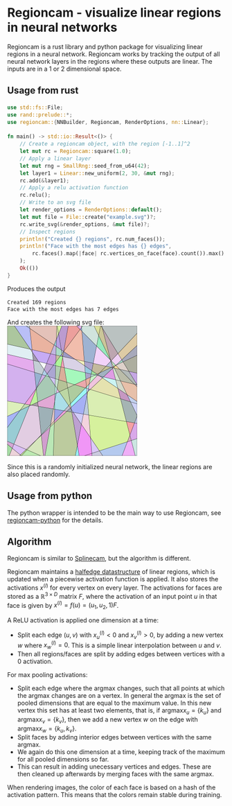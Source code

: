 Regioncam - visualize linear regions in neural networks
=========

Regioncam is a rust library and python package for visualizing linear regions in a neural network.
Regioncam works by tracking the output of all neural network layers in the regions where these outputs are linear. The inputs are in a 1 or 2 dimensional space.

Usage from rust
-----

```rust
use std::fs::File;
use rand::prelude::*;
use regioncam::{NNBuilder, Regioncam, RenderOptions, nn::Linear};

fn main() -> std::io::Result<()> {
    // Create a regioncam object, with the region [-1..1]^2
    let mut rc = Regioncam::square(1.0);
    // Apply a linear layer
    let mut rng = SmallRng::seed_from_u64(42);
    let layer1 = Linear::new_uniform(2, 30, &mut rng);
    rc.add(&layer1);
    // Apply a relu activation function
    rc.relu();
    // Write to an svg file
    let render_options = RenderOptions::default();
    let mut file = File::create("example.svg")?;
    rc.write_svg(&render_options, &mut file)?;
    // Inspect regions
    println!("Created {} regions", rc.num_faces());
    println!("Face with the most edges has {} edges",
        rc.faces().map(|face| rc.vertices_on_face(face).count()).max().unwrap()
    );
    Ok(())
}
```

Produces the output
```
Created 169 regions
Face with the most edges has 7 edges
```
And creates the following svg file:   
<img src="example.svg" alt="drawing" width="300"/>

Since this is a randomly initialized neural network, the linear regions are also placed randomly.

Usage from python
-----

The python wrapper is intended to be the main way to use Regioncam, see [regioncam-python](https://github.com/twanvl/regioncam/tree/main/regioncam-python) for the details.

Algorithm
---------

Regioncam is similar to [Splinecam](https://github.com/AhmedImtiazPrio/splinecam/), but the algorithm is different.

Regioncam maintains a [halfedge datastructure](https://en.wikipedia.org/wiki/Doubly_connected_edge_list) of linear regions, which is updated when a piecewise activation function is applied.
It also stores the activations $x^{(l)}$ for every vertex on every layer.
The activations for faces are stored as a $\mathbb{R}^{3\times D}$ matrix $F$, where the activation of an input point $u$ in that face is given by 
 $x^{(l)} = f(u) = (u_1, u_2, 1) F$.

A ReLU activation is applied one dimension at a time:
 * Split each edge $(u,v)$ with $x_u^{(l)} < 0$ and $x_v^{(l)} > 0$, by adding a new vertex $w$ where $x_w^{(l)} = 0$. This is a simple linear interpolation between $u$ and $v$.
 * Then all regions/faces are split by adding edges between vertices with a 0 activation.

For max pooling activations:
 * Split each edge where the argmax changes, such that all points at which the argmax changes are on a vertex.
   In general the argmax is the set of pooled dimensions that are equal to the maximum value. In this new vertex this set has at least two elements, that is, if $\text{argmax} x_u = \{ k_u \}$ and $\text{argmax} x_v = \{ k_v \}$, then we add a new vertex $w$ on the edge with $\text{argmax} x_w = \{ k_u, k_v \}$.
 * Split faces by adding interior edges between vertices with the same argmax.
 * We again do this one dimension at a time, keeping track of the maximum for all pooled dimensions so far.
 * This can result in adding unecessary vertices and edges. These are then cleaned up afterwards by merging faces with the same argmax.

When rendering images, the color of each face is based on a hash of the activation pattern. This means that the colors remain stable during training.